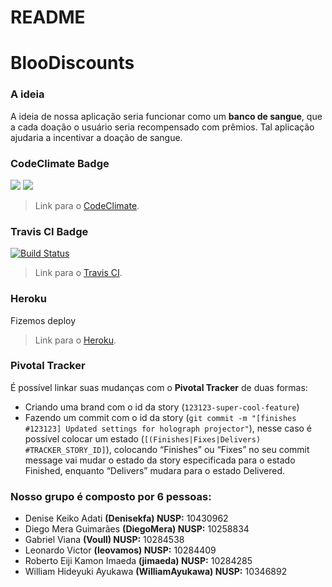 # README

# BlooDiscounts

### A ideia
A ideia de nossa aplicação seria funcionar como um **banco de sangue**, que a cada doação o usuário seria recompensado com prêmios.
Tal aplicação ajudaria a incentivar a doação de sangue.

### CodeClimate Badge
<a href="https://codeclimate.com/github/jimaeda/BlooDiscounts/maintainability"><img src="https://api.codeclimate.com/v1/badges/a4d567446ecf31a68307/maintainability" /></a>
<a href="https://codeclimate.com/github/jimaeda/BlooDiscounts/test_coverage"><img src="https://api.codeclimate.com/v1/badges/a4d567446ecf31a68307/test_coverage" /></a>
> Link para o [CodeClimate](https://codeclimate.com/github/codeclimate/codeclimate).

### Travis CI Badge
[![Build Status](https://travis-ci.org/jimaeda/BlooDiscounts.svg?branch=master)](https://travis-ci.org/jimaeda/BlooDiscounts)
> Link para o [Travis CI](https://travis-ci.org/).

### Heroku
Fizemos deploy
> Link para o [Heroku](https://bloodiscounts.herokuapp.com/).

### Pivotal Tracker
É possível linkar suas mudanças com o **Pivotal Tracker** de duas formas:
* Criando uma brand com o id da story (`123123-super-cool-feature`) 
* Fazendo um commit com o id da story (`git commit -m "[finishes #123123] Updated settings for holograph projector"`), nesse caso é possível colocar um estado (`[(Finishes|Fixes|Delivers) #TRACKER_STORY_ID]`), colocando  “Finishes” ou “Fixes” no seu commit message vai mudar o estado da story especificada para o estado Finished, enquanto “Delivers” mudara para o estado Delivered.

### Nosso grupo é composto por 6 pessoas:
* Denise Keiko Adati **(Denisekfa) NUSP:** 10430962
* Diego Mera Guimarães **(DiegoMera) NUSP:** 10258834
* Gabriel Viana **(Voull) NUSP:** 10284538
* Leonardo Victor **(leovamos) NUSP:** 10284409
* Roberto Eiji Kamon Imaeda **(jimaeda) NUSP:** 10284285
* William Hideyuki Ayukawa **(WilliamAyukawa) NUSP:** 10346892